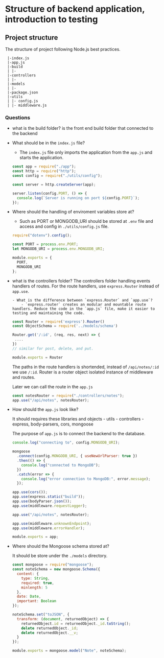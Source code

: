 # Structure of backend application, introduction to testing

## Project structure

The structure of project following Node.js best practices.

```
 |-index.js
 |-app.js
 |-build
 | |-
 |-controllers
 | |-
 |-models
 | |-
 |-package.json
 |-utils
 | |- config.js
 | |- middleware.js
```

### Questions

- what is the build folder?
  is the front end build folder that connected to the backend
- What should be in the `index.js` file?

  - The `index.js` file only imports the application from the `app.js` and starts the application.

  ```javascript
  const app = require("./app");
  const http = require("http");
  const config = require("./utils/config");

  const server = http.createServer(app);

  server.listen(config.PORT, () => {
    console.log(`Server is running on port ${config.PORT}`);
  });
  ```

- Where should the handling of enviroment variables store at?

  - Such as PORT or MONGODB_URI should be stored at `.env` file and access and config in `./utils/config.js` file.

  ```javascript
  require("dotenv").config();

  const PORT = process.env.PORT;
  let MONGODB_URI = process.env.MONGODB_URI;

  module.exports = {
    PORT,
    MONGODB_URI
  };
  ```

- what is the controllers folder?
  The controllers folder handling events handlers of routes.
  For the route handlers, use `express.Router` instead of `app.use`.

      - What is the difference between `express.Router` and `app.use`?
          - `express.router` creates an modular and mountable route handlers. Reduce the code in the `app.js` file, make it easier to testing and maintaining the code.

  ```javascript
  const Router = require('express').Router()
  const ObjectSchema = require('../models/schema')

  Router.get('/:id', (req, res, next) => {
   ....
  })
  // similar for post, delete, and put.

  module.exports = Router
  ```

  The paths in the route handlers is shortended, instead of `/api/notes/:id` we use `/:id`. Router is a router object isolated instance of middleware and routes.

  Later we can call the route in the `app.js`

  ```javascript
  const notesRouter = require("./controllers/notes");
  app.use("/api/notes", notesRouter);
  ```

- How should the `app.js` look like?

  It should requires these libraries and objects - utils - controllers - express, body-parsers, cors, mongoose

  The purpose of `app.js` is to connect the backend to the database.

  ```javascript
  console.log("connecting to", config.MONGODB_URI);

  mongoose
    .connect(config.MONGODB_URI, { useNewUrlParser: true })
    .then(() => {
      console.log("connected to MongoDB");
    })
    .catch(error => {
      console.log("error connection to MongoDB:", error.message);
    });

  app.use(cors());
  app.use(express.static("build"));
  app.use(bodyParser.json());
  app.use(middleware.requestLogger);

  app.use("/api/notes", notesRouter);

  app.use(middleware.unknownEndpoint);
  app.use(middleware.errorHandler);

  module.exports = app;
  ```

- Where should the Mongoose schema stored at?

  It should be store under the `./models` directory.

  ```javascript
  const mongoose = require("mongoose");
  const noteSchema = new mongoose.Schema({
    content: {
      type: String,
      required: true,
      minlength: 5
    },
    date: Date,
    important: Boolean
  });

  noteSchema.set("toJSON", {
    transform: (document, returnedObject) => {
      returnedObject.id = returnedObject._id.toString();
      delete returnedObject._id;
      delete returnedObject.__v;
    }
  });

  module.exports = mongoose.model("Note", noteSchema);
  ```
